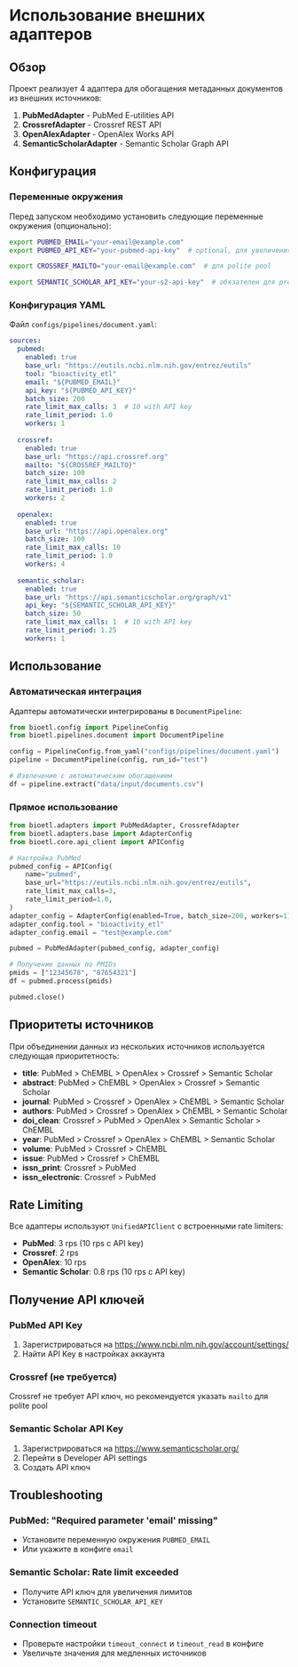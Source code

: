 # Использование внешних адаптеров

## Обзор

Проект реализует 4 адаптера для обогащения метаданных документов из внешних источников:

1. **PubMedAdapter** - PubMed E-utilities API
2. **CrossrefAdapter** - Crossref REST API
3. **OpenAlexAdapter** - OpenAlex Works API
4. **SemanticScholarAdapter** - Semantic Scholar Graph API

## Конфигурация

### Переменные окружения

Перед запуском необходимо установить следующие переменные окружения (опционально):

```bash
export PUBMED_EMAIL="your-email@example.com"
export PUBMED_API_KEY="your-pubmed-api-key"  # optional, для увеличения лимитов

export CROSSREF_MAILTO="your-email@example.com"  # для polite pool

export SEMANTIC_SCHOLAR_API_KEY="your-s2-api-key"  # обязателен для production
```

### Конфигурация YAML

Файл `configs/pipelines/document.yaml`:

```yaml
sources:
  pubmed:
    enabled: true
    base_url: "https://eutils.ncbi.nlm.nih.gov/entrez/eutils"
    tool: "bioactivity_etl"
    email: "${PUBMED_EMAIL}"
    api_key: "${PUBMED_API_KEY}"
    batch_size: 200
    rate_limit_max_calls: 3  # 10 with API key
    rate_limit_period: 1.0
    workers: 1
  
  crossref:
    enabled: true
    base_url: "https://api.crossref.org"
    mailto: "${CROSSREF_MAILTO}"
    batch_size: 100
    rate_limit_max_calls: 2
    rate_limit_period: 1.0
    workers: 2
  
  openalex:
    enabled: true
    base_url: "https://api.openalex.org"
    batch_size: 100
    rate_limit_max_calls: 10
    rate_limit_period: 1.0
    workers: 4
  
  semantic_scholar:
    enabled: true
    base_url: "https://api.semanticscholar.org/graph/v1"
    api_key: "${SEMANTIC_SCHOLAR_API_KEY}"
    batch_size: 50
    rate_limit_max_calls: 1  # 10 with API key
    rate_limit_period: 1.25
    workers: 1
```

## Использование

### Автоматическая интеграция

Адаптеры автоматически интегрированы в `DocumentPipeline`:

```python
from bioetl.config import PipelineConfig
from bioetl.pipelines.document import DocumentPipeline

config = PipelineConfig.from_yaml("configs/pipelines/document.yaml")
pipeline = DocumentPipeline(config, run_id="test")

# Извлечение с автоматическим обогащением
df = pipeline.extract("data/input/documents.csv")
```

### Прямое использование

```python
from bioetl.adapters import PubMedAdapter, CrossrefAdapter
from bioetl.adapters.base import AdapterConfig
from bioetl.core.api_client import APIConfig

# Настройка PubMed
pubmed_config = APIConfig(
    name="pubmed",
    base_url="https://eutils.ncbi.nlm.nih.gov/entrez/eutils",
    rate_limit_max_calls=3,
    rate_limit_period=1.0,
)
adapter_config = AdapterConfig(enabled=True, batch_size=200, workers=1)
adapter_config.tool = "bioactivity_etl"
adapter_config.email = "test@example.com"

pubmed = PubMedAdapter(pubmed_config, adapter_config)

# Получение данных по PMIDs
pmids = ["12345678", "87654321"]
df = pubmed.process(pmids)

pubmed.close()
```

## Приоритеты источников

При объединении данных из нескольких источников используется следующая приоритетность:

- **title**: PubMed > ChEMBL > OpenAlex > Crossref > Semantic Scholar
- **abstract**: PubMed > ChEMBL > OpenAlex > Crossref > Semantic Scholar
- **journal**: PubMed > Crossref > OpenAlex > ChEMBL > Semantic Scholar
- **authors**: PubMed > Crossref > OpenAlex > ChEMBL > Semantic Scholar
- **doi_clean**: Crossref > PubMed > OpenAlex > Semantic Scholar > ChEMBL
- **year**: PubMed > Crossref > OpenAlex > ChEMBL > Semantic Scholar
- **volume**: PubMed > Crossref > ChEMBL
- **issue**: PubMed > Crossref > ChEMBL
- **issn_print**: Crossref > PubMed
- **issn_electronic**: Crossref > PubMed

## Rate Limiting

Все адаптеры используют `UnifiedAPIClient` с встроенными rate limiters:

- **PubMed**: 3 rps (10 rps с API key)
- **Crossref**: 2 rps
- **OpenAlex**: 10 rps
- **Semantic Scholar**: 0.8 rps (10 rps с API key)

## Получение API ключей

### PubMed API Key
1. Зарегистрироваться на https://www.ncbi.nlm.nih.gov/account/settings/
2. Найти API Key в настройках аккаунта

### Crossref (не требуется)
Crossref не требует API ключ, но рекомендуется указать `mailto` для polite pool

### Semantic Scholar API Key
1. Зарегистрироваться на https://www.semanticscholar.org/
2. Перейти в Developer API settings
3. Создать API ключ

## Troubleshooting

### PubMed: "Required parameter 'email' missing"
- Установите переменную окружения `PUBMED_EMAIL`
- Или укажите в конфиге `email`

### Semantic Scholar: Rate limit exceeded
- Получите API ключ для увеличения лимитов
- Установите `SEMANTIC_SCHOLAR_API_KEY`

### Connection timeout
- Проверьте настройки `timeout_connect` и `timeout_read` в конфиге
- Увеличьте значения для медленных источников

